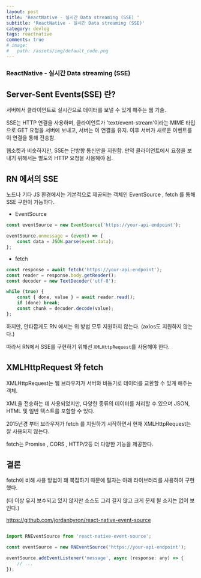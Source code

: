```yaml
---
layout: post
title: 'ReactNative - 실시간 Data streaming (SSE) '
subtitle: 'ReactNative - 실시간 Data streaming (SSE)'
category: devlog
tags: reactnative
comments: true
# image: 
#   path: /assets/img/default_code.png
---
```


### ReactNative - 실시간 Data streaming (SSE)

## Server-Sent Events(SSE) 란?

서버에서 클라이언트로 실시간으로 데이터를 보낼 수 있게 해주는 웹 기술.

SSE는 HTTP 연결을 사용하며, 클라이언트가 'text/event-stream'이라는 MIME 타입으로 GET 요청을 서버에 보내고, 서버는 이 연결을 유지. 이후 서버가 새로운 이벤트를 이 연결을 통해 전송함.

웹소켓과 비슷하지만, SSE는 단방향 통신만을 지원함. 만약 클라이언트에서 요청을 보내기 위해서는 별도의 HTTP 요청을 사용해야 됨.


## RN 에서의 SSE

노드나 기타 JS 환경에서는 기본적으로 제공되는 객체인 EventSource , fetch 를 통해 SSE 구현이 가능하다.

 - EventSource

```jsx
const eventSource = new EventSource('https://your-api-endpoint');

eventSource.onmessage = (event) => {
    const data = JSON.parse(event.data);
};
```

 - fetch

```jsx
const response = await fetch('https://your-api-endpoint');
const reader = response.body.getReader();
const decoder = new TextDecoder('utf-8');

while (true) {
    const { done, value } = await reader.read();
    if (done) break;
    const chunk = decoder.decode(value);
};
```

하지만, 안타깝게도 RN 에서는 위 방법 모두 지원하지 않는다. (axios도 지원하지 않는다.)

따라서 RN에서 SSE를 구현하기 위해선 `XMLHttpRequest`를 사용해야 한다.


## XMLHttpRequest 와 fetch

XMLHttpRequest는 웹 브라우저가 서버와 비동기로 데이터를 교환할 수 있게 해주는 객체.

XML을 전송하는 데 사용되었지만, 다양한 종류의 데이터를 처리할 수 있으며 JSON, HTML 및 일반 텍스트를 포함할 수 있다.

2015년경 부터 브라우저가 fetch 를 지원하기 시작하면서 현재 XMLHttpRequest는 잘 사용되지 않는다.

fetch는 Promise , CORS , HTTP/2등 더 다양한 기능을 제공한다.


## 결론

fetch에 비해 사용 방법이 꽤 복잡하기 때문에 필자는 아래 라이브러리를 사용하여 구현했다.

(더 이상 유지 보수되고 있지 않지만 소스도 그리 길지 않고 크게 문제 될 소지는 없어 보인다.)

https://github.com/jordanbyron/react-native-event-source


```jsx

import RNEventSource from 'react-native-event-source';

const eventSource = new RNEventSource('https://your-api-endpoint');

eventSource.addEventListener('message', async (response: any) => {
    // ...
});

```
